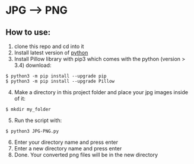# JPG --> PNG

## How to use:

1. clone this repo and cd into it
2. Install latest version of [python](https://www.python.org/downloads/)
3. Install Pillow library with pip3 which comes with the python (version > 3.4) download:

```
$ python3 -m pip install --upgrade pip
$ python3 -m pip install --upgrade Pillow
```

4. Make a directory in this project folder and place your jpg images inside of it:

```
$ mkdir my_folder
```

5. Run the script with:

```
$ python3 JPG-PNG.py
```

6. Enter your directory name and press enter
7. Enter a new directory name and press enter
8. Done. Your converted png files will be in the new directory
